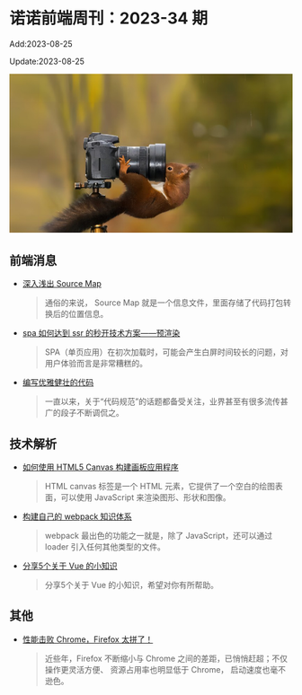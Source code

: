 <!--
 * @Description: weekly-34
 * @Author: zoeblow
 * @Email: zoeblow@gmail.com
 * @Date: 2023-01-01 20:20:35
 * @LastEditors: wangfuyuan
 * @LastEditTime: 2023-08-25 15:20:34
 * @FilePath: \nuofe-weekly1\2023\weekly-34.md
 -->

# 诺诺前端周刊：2023-34 期

Add:2023-08-25

Update:2023-08-25

![202334](../images/2023/202334.jpg)

## 前端消息

- [深入浅出 Source Map](https://juejin.cn/post/7023537118454480904)

  > 通俗的来说， Source Map 就是一个信息文件，里面存储了代码打包转换后的位置信息。

- [spa 如何达到 ssr 的秒开技术方案——预渲染](https://mp.weixin.qq.com/s/aPbYPDVYjPxNd_l0jg86nA)

  > SPA（单页应用）在初次加载时，可能会产生白屏时间较长的问题，对用户体验而言是非常糟糕的。

- [编写优雅健壮的代码](https://mp.weixin.qq.com/s/wRw1-ShogcpOgFF-GBz3fA)

  > 一直以来，关于“代码规范”的话题都备受关注，业界甚至有很多流传甚广的段子不断调侃之。

## 技术解析

- [如何使用 HTML5 Canvas 构建画板应用程序](https://mp.weixin.qq.com/s/xsJqyCgJa-OzMlqRPKthPg)

  > HTML canvas 标签是一个 HTML 元素，它提供了一个空白的绘图表面，可以使用 JavaScript 来渲染图形、形状和图像。

- [构建自己的 webpack 知识体系](https://mp.weixin.qq.com/s/_4UfoOPwTln-JPco-jeLYw)

  > webpack 最出色的功能之一就是，除了 JavaScript，还可以通过 loader 引入任何其他类型的文件。

- [分享5个关于 Vue 的小知识](https://mp.weixin.qq.com/s/-gM7Z6w8CwHqC29tptSfJQ)

  > 分享5个关于 Vue 的小知识，希望对你有所帮助。

## 其他

- [性能击败 Chrome，Firefox 太拼了！](https://mp.weixin.qq.com/s/duPS3CyY-65LMFVrheLffw)

  > 近些年，Firefox 不断缩小与 Chrome 之间的差距，已悄悄赶超；不仅操作更灵活方便、 资源占用率也明显低于 Chrome， 启动速度也毫不逊色。
